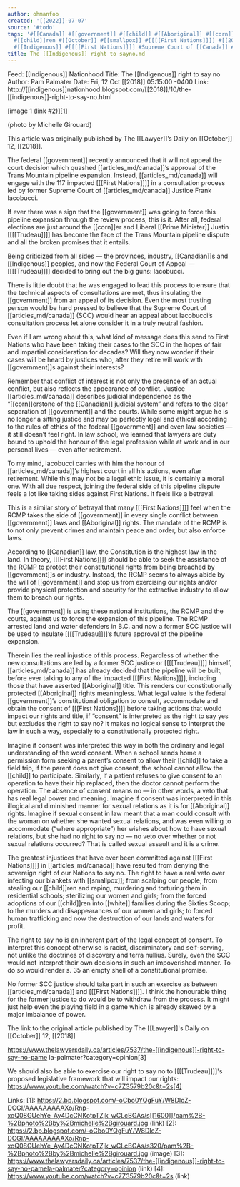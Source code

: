 ```yaml
---
author: ohmanfoo
created: '[[2022]]-07-07'
source: '#todo'
tags: '#[[Canada]] #[[government]] #[[child]] #[[Aboriginal]] #[[corn]] #[[indigenous]] #[[Prime Minister]] #[[[[Trudeau]]]]
  #[[child]]ren #[[October]] #[[smallpox]] #[[[[First Nations]]]] #[[2018]] #[[Canadian]] #[[white]] #[[1600]] #[[Lawyer]]
  #[[Indigenous]] #[[[[First Nations]]]] #Supreme Court of [[Canada]] #[[[[Trudeau]]]] '
title: The [[Indigenous]] right to sayno.md
---
```


Feed: [[Indigenous]] Nationhood
Title: The [[Indigenous]] right to say no
Author: Pam Palmater
Date: Fri, 12 Oct [[2018]] 05:15:00 -0400
Link: http://[[indigenous]]nationhood.blogspot.com/[[2018]]/10/the-[[indigenous]]-right-to-say-no.html
 
 
[image 1 (link #2)][1]
 
(photo by Michelle Girouard)
 
 
This article was originally published by The [[Lawyer]]’s Daily on [[October]] 12, [[2018]].
 
 
The federal [[government]] recently announced that it will not appeal the court 
decision which quashed [[articles_md/canada]]’s approval of the Trans Mountain pipeline 
expansion. Instead, [[articles_md/canada]] will engage with the 117 impacted [[[First Nations]]]] in a 
consultation process led by former Supreme Court of [[articles_md/canada]] Justice Frank 
Iacobucci.
 
 
If ever there was a sign that the [[government]] was going to force this pipeline 
expansion through the review process, this is it. After all, federal elections 
are just around the [[corn]]er and Liberal [[Prime Minister]] Justin [[[[Trudeau]]]] has become 
the face of the Trans Mountain pipeline dispute and all the broken promises that
it entails.
 
 
Being criticized from all sides — the provinces, industry, [[Canadian]]s and 
[[Indigenous]] peoples, and now the Federal Court of Appeal — [[[[Trudeau]]]] decided to 
bring out the big guns: Iacobucci.
 
 
There is little doubt that he was engaged to lead this process to ensure that 
the technical aspects of consultations are met, thus insulating the [[government]] 
from an appeal of its decision. Even the most trusting person would be hard 
pressed to believe that the Supreme Court of [[articles_md/canada]] (SCC) would hear an appeal 
about Iacobucci’s consultation process let alone consider it in a truly neutral 
fashion.
 
 
Even if I am wrong about this, what kind of message does this send to First 
Nations who have been taking their cases to the SCC in the hopes of fair and 
impartial consideration for decades? Will they now wonder if their cases will be
heard by justices who, after they retire will work with [[government]]s against 
their interests?
 
 
Remember that conflict of interest is not only the presence of an actual 
conflict, but also reflects the appearance of conflict. Justice [[articles_md/canada]] describes
judicial independence as the “[[corn]]erstone of the [[Canadian]] judicial system” and 
refers to the clear separation of [[government]] and the courts. While some might 
argue he is no longer a sitting justice and may be perfectly legal and ethical 
according to the rules of ethics of the federal [[government]] and even law 
societies — it still doesn’t feel right. In law school, we learned that lawyers 
are duty bound to uphold the honour of the legal profession while at work and in
our personal lives — even after retirement.
 
 
To my mind, Iacobucci carries with him the honour of [[articles_md/canada]]’s highest court in 
all his actions, even after retirement. While this may not be a legal ethic 
issue, it is certainly a moral one. With all due respect, joining the federal 
side of this pipeline dispute feels a lot like taking sides against First 
Nations. It feels like a betrayal.
 
 
This is a similar story of betrayal that many [[[First Nations]]]] feel when the RCMP 
takes the side of [[government]] in every single conflict between [[government]] laws 
and [[Aboriginal]] rights. The mandate of the RCMP is to not only prevent crimes and
maintain peace and order, but also enforce laws.
 
 
According to [[Canadian]] law, the Constitution is the highest law in the land. In 
theory, [[[First Nations]]]] should be able to seek the assistance of the RCMP to 
protect their constitutional rights from being breached by [[government]]s or 
industry. Instead, the RCMP seems to always abide by the will of [[government]] and 
stop us from exercising our rights and/or provide physical protection and 
security for the extractive industry to allow them to breach our rights.
 
 
The [[government]] is using these national institutions, the RCMP and the courts, 
against us to force the expansion of this pipeline. The RCMP arrested land and 
water defenders in B.C. and now a former SCC justice will be used to insulate 
[[[[Trudeau]]]]’s future approval of the pipeline expansion.
 
 
Therein lies the real injustice of this process. Regardless of whether the new 
consultations are led by a former SCC justice or [[[[Trudeau]]]] himself, [[articles_md/canada]] has 
already decided that the pipeline will be built, before ever talking to any of 
the impacted [[[First Nations]]]], including those that have asserted [[Aboriginal]] title.
This renders our constitutionally protected [[Aboriginal]] rights meaningless. What 
legal value is the federal [[government]]’s constitutional obligation to consult, 
accommodate and obtain the consent of [[[First Nations]]]] before taking actions that 
would impact our rights and title, if “consent” is interpreted as the right to 
say yes but excludes the right to say no? It makes no logical sense to interpret
the law in such a way, especially to a constitutionally protected right.
 
 
Imagine if consent was interpreted this way in both the ordinary and legal 
understanding of the word consent. When a school sends home a permission form 
seeking a parent’s consent to allow their [[child]] to take a field trip, if the 
parent does not give consent, the school cannot allow the [[child]] to participate. 
Similarly, if a patient refuses to give consent to an operation to have their 
hip replaced, then the doctor cannot perform the operation. The absence of 
consent means no — in other words, a veto that has real legal power and meaning.
Imagine if consent was interpreted in this illogical and diminished manner for 
sexual relations as it is for [[Aboriginal]] rights. Imagine if sexual consent in 
law meant that a man could consult with the woman on whether she wanted sexual 
relations, and was even willing to accommodate (“where appropriate”) her wishes 
about how to have sexual relations, but she had no right to say no — no veto 
over whether or not sexual relations occurred? That is called sexual assault and
it is a crime.
 
 
The greatest injustices that have ever been committed against [[[First Nations]]]] in 
[[articles_md/canada]] have resulted from denying the sovereign right of our Nations to say no. 
The right to have a real veto over infecting our blankets with [[smallpox]]; from 
scalping our people; from stealing our [[child]]ren and raping, murdering and 
torturing them in residential schools; sterilizing our women and girls; from the
forced adoptions of our [[child]]ren into [[white]] families during the Sixties Scoop; 
to the murders and disappearances of our women and girls; to forced human 
trafficking and now the destruction of our lands and waters for profit.
 
 
The right to say no is an inherent part of the legal concept of consent. To 
interpret this concept otherwise is racist, discriminatory and self-serving, not
unlike the doctrines of discovery and terra nullius. Surely, even the SCC would 
not interpret their own decisions in such an impoverished manner. To do so would
render s. 35 an empty shell of a constitutional promise.
 
 
No former SCC justice should take part in such an exercise as between [[articles_md/canada]] and
[[[First Nations]]]]. I think the honourable thing for the former justice to do would 
be to withdraw from the process. It might just help even the playing field in a 
game which is already skewed by a major imbalance of power.
 
 
The link to the original article published by The [[Lawyer]]'s Daily on [[October]] 12, 
[[2018]]
 
https://www.thelawyersdaily.ca/articles/7537/the-[[indigenous]]-right-to-say-no-pame
la-palmater?category=opinion[3]
 
 
We should also be able to exercise our right to say no to [[[[Trudeau]]]]'s proposed 
legislative framework that will impact our rights:
https://www.youtube.com/watch?v=c7Z3579b20c&t=2s[4]
 
 
 
 
Links: 
[1]: https://2.bp.blogspot.com/-oCbo0YQgFuY/W8DIcZ-DCGI/AAAAAAAAAXo/Rnp-xoQ08GUehYe_Ay4DcCNKotpTZjk_wCLcBGAs/s[[1600]]/pam%2B-%2Bphoto%2Bby%2Bmichelle%2Bgirouard.jpg (link)
[2]: https://2.bp.blogspot.com/-oCbo0YQgFuY/W8DIcZ-DCGI/AAAAAAAAAXo/Rnp-xoQ08GUehYe_Ay4DcCNKotpTZjk_wCLcBGAs/s320/pam%2B-%2Bphoto%2Bby%2Bmichelle%2Bgirouard.jpg (image)
[3]: https://www.thelawyersdaily.ca/articles/7537/the-[[indigenous]]-right-to-say-no-pamela-palmater?category=opinion (link)
[4]: https://www.youtube.com/watch?v=c7Z3579b20c&t=2s (link)